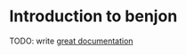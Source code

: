 # Introduction to benjon

TODO: write [great documentation](http://jacobian.org/writing/what-to-write/)
